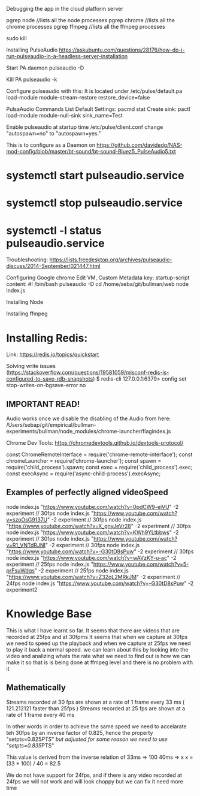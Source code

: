 Debugging the app in the cloud platform server

pgrep node //lists all the node processes
pgrep chrome //lists all the chrome processes
pgrep ffmpeg //lists all the ffmpeg processes

sudo kill <port>




Installing PulseAudio
https://askubuntu.com/questions/28176/how-do-i-run-pulseaudio-in-a-headless-server-installation

Start PA daemon
pulseaudio -D

Kill PA
pulseaudio -k

Configure pulseaudio with this:
It is located under /etc/pulse/default.pa
load-module module-stream-restore restore_device=false

PulsaAudio Commands
List Default Settings: pacmd stat
Create sink: pactl load-module module-null-sink sink_name=Test

Enable pulseaudio at startup time
/etc/pulse/client.conf change "autospawn=no" to "autospawn=yes."

This is to configure as a Daemon on https://github.com/davidedg/NAS-mod-config/blob/master/bt-sound/bt-sound-Bluez5_PulseAudio5.txt

# systemctl start pulseaudio.service
# systemctl stop pulseaudio.service
# systemctl -l status pulseaudio.service

Troubleshooting:
https://lists.freedesktop.org/archives/pulseaudio-discuss/2014-September/021447.html

Configuring Google chrome
Edit VM, Custom Metadata
key: startup-script
content:
#! /bin/bash
pulseaudio -D
cd /home/seba/git/bullman/web
node index.js



Installing Node


Installing ffmpeg

# Installing Redis:
Link: https://redis.io/topics/quickstart

Solving write issues (https://stackoverflow.com/questions/19581059/misconf-redis-is-configured-to-save-rdb-snapshots)
$ redis-cli
127.0.0.1:6379> config set stop-writes-on-bgsave-error no


## IMPORTANT READ!
Audio works once we disable the disabling of the Audio
from here: /Users/sebap/git/empirical/bullman-experiments/bullman/node_modules/chrome-launcher/flagindex.js

Chrome Dev Tools: https://chromedevtools.github.io/devtools-protocol/

const ChromeRemoteInterface = require('chrome-remote-interface');
const chromeLauncher = require('chrome-launcher');
const spawn = require('child_process').spawn;
const exec = require('child_process').exec;
const execAsync = require('async-child-process').execAsync;


## Examples of perfectly aligned videoSpeed
node index.js "https://www.youtube.com/watch?v=0pdCW9-eiVU" -2 experiment // 30fps
node index.js "https://www.youtube.com/watch?v=szoOsG9137U" -2 experiment // 30fps
node index.js "https://www.youtube.com/watch?v=X_gnyJeVr28" -2 experiment // 30fps
node index.js "https://www.youtube.com/watch?v=KWh9YLtbbws" -2 experiment // 30fps
node index.js "https://www.youtube.com/watch?v=R1_VNTdRJNI" -2 experiment // 30fps
node index.js "https://www.youtube.com/watch?v=-G30tD8sPuw" -2 experiment // 30fps
node index.js "https://www.youtube.com/watch?v=wAVzKY-u-ac" -2 experiment // 25fps
node index.js "https://www.youtube.com/watch?v=5-prFsuWdqs" -2 experiment // 25fps
node index.js "https://www.youtube.com/watch?v=Z32qL2MRkJM" -2 experiment // 24fps
node index.js "https://www.youtube.com/watch?v=-G30tD8sPuw" -2 experiment2


# Knowledge Base
This is what I have learnt so far. It seems that there are videos that are recorded at 25fps and at 30fpms
It seems that when we capture at 30fps we need to speed up the playback and when
we capture at 25fps we need to play it back a normal speed.
we can learn about this by looking into the video and analizing whats the rate
what we need to find out is how we can make it so that is is being done
at ffmpeg level and there is no problem with it

## Mathematically
Streams recorded at 30 fps are shown at a rate of 1 frame every 33 ms ( 121.212121 faster than 25fps )
Streams recorded at 25 fps are shown at a rate of 1 frame every 40 ms

In other words in order to achieve the same speed we need to accelarate teh 30fps
by an inverse factor of 0.825, hence the property "setpts=0.825*PTS"
but adjusted for some reason we need to use "setpts=0.835*PTS"

This value is derived from the inverse relation of
33ms => 100
40ms => x
x = (33 * 100) / 40 = 82.5

We do not have support for 24fps, and if there is any video recorded at
24fps we will not work and will look choppy but we can fix it need more time
